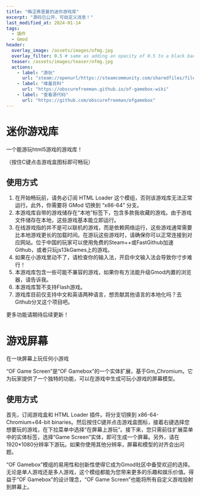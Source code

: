 ```yaml
---
title: "晦涩弗里曼的迷你游戏库"
excerpt: "源码已公开，可自定义消息！"
last_modified_at: 2024-01-14
tags:
  - 插件
  - Gmod
header:
  overlay_image: /assets/images/ofmg.jpg
  overlay_filter: 0.5 # same as adding an opacity of 0.5 to a black background
  teaser: /assets/images/teaser/ofmg.jpg
  actions:
    - label: "游玩"
      url: "steam://openurl/https://steamcommunity.com/sharedfiles/filedetails/?id=3139202986"
    - label: "维基百科"
      url: "https://obscurefreeman.github.io/of-gamebox-wiki"
    - label: "查看源代码"
      url: "https://github.com/obscurefreeman/ofgamebox"
---
```


# 迷你游戏库

一个能游玩html5游戏的游戏库！

（按住C键点击游戏盒图标即可畅玩）

## 使用方式

1. 在开始畅玩前，请务必订阅 HTML Loader 这个模组，否则该游戏库无法正常运行。此外，你需要将 GMod 切换到 “x86-64” 分支。
2. 本游戏库自带的游戏储存在“本地”标签下，包含多款我收藏的游戏。由于游戏文件储存在本地，这些游戏基本能立即运行。
3. 在线游戏指的并不是可以联机的游戏，而是依赖网络运行，这些游戏通常需要比本地游戏更长的加载时间。在游玩这些游戏时，请确保你可以正常连接到对应网站。位于中国的玩家可以使用免费的Steam++或FastGithub加速Github，或者只玩js13kGames上的游戏。
4. 如果在小游戏里动不了，请检查你的输入法，开启中文输入法会导致你寸步难行！
5. 本游戏库包含一些可能不兼容的游戏，如果你有方法能升级Gmod内置的浏览器，请告诉我。
6. 本游戏库暂不支持Flash游戏。
7. 游戏库目前仅支持中文和英语两种语言，想贡献其他语言的本地化吗？去Github分叉这个项目吧。

更多功能请期待后续更新！

# 游戏屏幕

在一块屏幕上玩任何小游戏

“OF Game Screen”是“OF Gamebox”的一个实体扩展，基于Gm_Chromium。它为玩家提供了一个独特的功能，可以在游戏中生成可玩小游戏的屏幕模型。

## 使用方式

首先，订阅游戏盒和 HTML Loader 插件。将分支切换到 x86-64-Chromium+64-bit binaries。然后按住C键并点击游戏盒图标，接着右键选择您想要玩的游戏，在下拉菜单中选择“在屏幕上游玩”。接下来，您只需前往扩展菜单中的实体标签，选择“Game Screen”实体，即可生成一个屏幕。另外，请在1920*1080分辨率下游玩。如果你使用其他分辨率，屏幕和模型的对齐会出问题。

“OF Gamebox”模组的易用性和创新性使得它成为Gmod社区中备受欢迎的选择。无论是单人游戏还是多人游戏，这个模组都能为您带来更多的乐趣和娱乐价值。得益于“OF Gamebox”的设计理念，“OF Game Screen”也能将所有自定义游戏投射到屏幕上。
